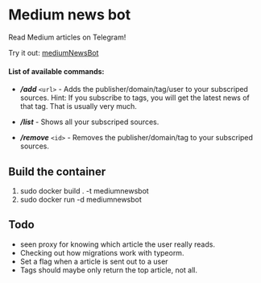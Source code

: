 # Medium news bot

Read Medium articles on Telegram!

Try it out: [mediumNewsBot](https://telegram.me/keiwosle_new_bot)


#### List of available commands:

- ***/add*** `<url>` - Adds the publisher/domain/tag/user to your subscriped sources.
  Hint: If you subscribe to tags, you will get the latest news of that tag. That is usually very much.

- ***/list*** - Shows all your subscriped sources.

- ***/remove*** `<id>` - Removes the publisher/domain/tag to your subscriped sources.
  

## Build the container
1. sudo docker build . -t mediumnewsbot
2. sudo docker run -d mediumnewsbot 

## Todo
* seen proxy for knowing which article the user really reads. 
* Checking out how migrations work with typeorm.
* Set a flag when a article is sent out to a user
* Tags should maybe only return the top article, not all.